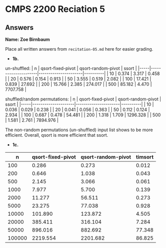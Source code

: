 # CMPS 2200 Reciation 5
## Answers

**Name: Zoe Birnbaum**


Place all written answers from `recitation-05.md` here for easier grading.



- **1b.**

un-shuffled:
|   n |   qsort-fixed-pivot |   qsort-random-pivot |    ssort |
|-----|---------------------|----------------------|----------|
|  10 |               0.374 |                3.317 |    0.458 |
|  20 |               0.576 |                0.154 |    0.913 |
|  50 |               3.555 |                0.519 |    2.082 |
| 100 |              17.421 |                0.839 |   27.692 |
| 200 |              15.766 |                2.385 |  274.017 |
| 500 |              85.182 |                4.470 | 7707.758 |


shuffled/random permutations: 
|   n |   qsort-fixed-pivot |   qsort-random-pivot |    ssort |
|-----|---------------------|----------------------|----------|
|  10 |               0.036 |                0.029 |    0.238 |
|  20 |               0.041 |                0.056 |    0.363 |
|  50 |               0.112 |                0.124 |    2.934 |
| 100 |               0.687 |                0.478 |   54.481 |
| 200 |               1.318 |                1.709 | 1296.328 |
| 500 |               1.581 |                2.761 | 7894.976 |

The non-random permutations (un-shuffled) input list shows to be more efficient. Overall, qsort is more efficient that ssort.


- **1c.**

|      n |   qsort-fixed-pivot |   qsort-random-pivot |   timsort |
|--------|---------------------|----------------------|-----------|
|    100 |               0.286 |                0.273 |     0.012 |
|    200 |               0.646 |                1.038 |     0.043 |
|    500 |               2.145 |                3.066 |     0.061 |
|   1000 |               7.977 |                5.700 |     0.139 |
|   2000 |              11.277 |               56.511 |     0.273 |
|   5000 |              23.275 |               77.038 |     0.928 |
|  10000 |             101.890 |              123.872 |     4.505 |
|  20000 |             385.411 |              316.104 |     7.284 |
|  50000 |             896.016 |              882.692 |    77.348 |
| 100000 |            2219.554 |             2201.682 |    86.825 |